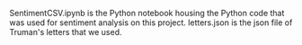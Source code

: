 SentimentCSV.ipynb is the Python notebook housing the Python code that was used for sentiment analysis on this project.
letters.json is the json file of Truman's letters that we used.
